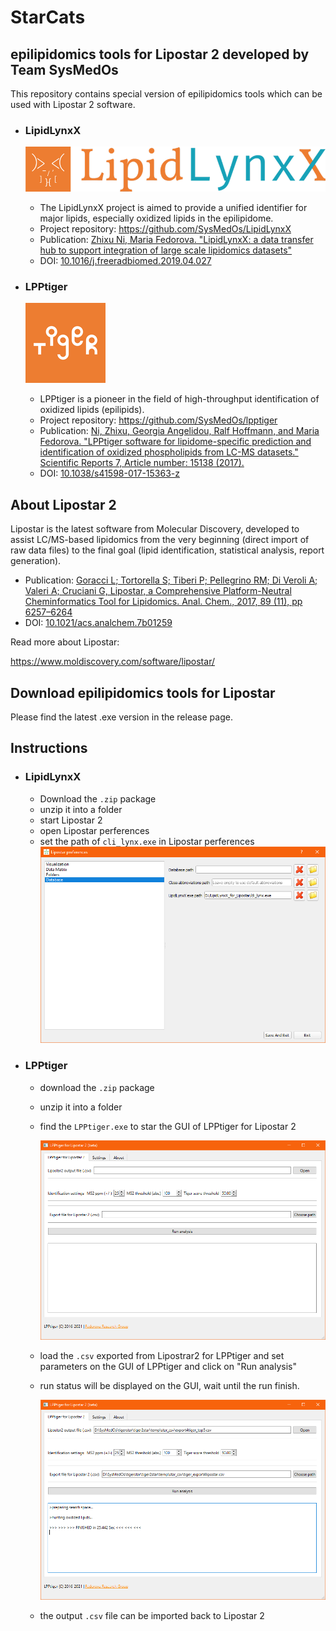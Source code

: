 # StarCats
## epilipidomics tools for Lipostar 2 developed by Team SysMedOs

This repository contains special version of epilipidomics tools which can be used with Lipostar 2 software.

+ ### LipidLynxX

  ![](./LipidLynxX/img/LipidLynxX_logo.png)

  + The LipidLynxX project is aimed to provide a unified identifier for major lipids, especially oxidized lipids in the epilipidome.
  + Project repository: https://github.com/SysMedOs/LipidLynxX
  + Publication: [Zhixu Ni, Maria Fedorova. "LipidLynxX: a data transfer hub to support integration of large scale lipidomics datasets"](https://www.sciencedirect.com/science/article/pii/S0891584919303466)
  + DOI: [10.1016/j.freeradbiomed.2019.04.027](https://www.sciencedirect.com/science/article/pii/S0891584919303466)

+ ### LPPtiger

  ![](./LPPtiger/img/LPPtiger_logo.png)

  + LPPtiger is a pioneer in the field of high-throughput identification of oxidized lipids (epilipids).
  + Project repository: https://github.com/SysMedOs/lpptiger
  + Publication: [Ni, Zhixu, Georgia Angelidou, Ralf Hoffmann, and Maria Fedorova. "LPPtiger software for lipidome-specific prediction and identification of oxidized phospholipids from LC-MS datasets." Scientific Reports 7, Article number: 15138 (2017).](https://www.nature.com/articles/s41598-017-15363-z)
  + DOI: [10.1038/s41598-017-15363-z](https://www.nature.com/articles/s41598-017-15363-z)

## About Lipostar 2

Lipostar is the latest software from Molecular Discovery, developed to assist LC/MS-based lipidomics from the very beginning (direct import of raw data files) to the final goal (lipid identification, statistical analysis, report generation).

+ Publication: [Goracci L; Tortorella S; Tiberi P; Pellegrino RM; Di Veroli A; Valeri A; Cruciani G, Lipostar, a Comprehensive Platform-Neutral Cheminformatics Tool for Lipidomics. Anal. Chem., 2017, 89 (11), pp 6257–6264](https://pubs.acs.org/doi/10.1021/acs.analchem.7b01259)
+ DOI: [10.1021/acs.analchem.7b01259](https://doi.org/10.1021/acs.analchem.7b01259)

Read more about Lipostar:

https://www.moldiscovery.com/software/lipostar/

## Download epilipidomics tools for Lipostar

Please find the latest .exe version in the release page.

## Instructions

+ ### LipidLynxX

  + Download the `.zip` package
  + unzip it into a folder
  + start Lipostar 2 
  + open Lipostar perferences
  + set the path of `cli_lynx.exe` in Lipostar perferences
    ![](./LipidLynxX/img/LipidLynxX_setup.png)

+ ### LPPtiger

  + download the `.zip` package

  + unzip it into a folder

  + find the `LPPtiger.exe` to star the GUI of LPPtiger for Lipostar 2

    ![](./LPPtiger/img/LPPtiger_GUI.png)

  + load the `.csv` exported from Lipostrar2 for LPPtiger and set  parameters on the GUI of LPPtiger and click on "Run analysis"

  + run status will be displayed on the GUI, wait until the run finish.

    ![](./LPPtiger/img/LPPtiger_run_finished.png)

  + the output `.csv` file can be imported back to Lipostar 2

